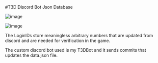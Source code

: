 #T3D Discord Bot Json Database

![image](https://github.com/user-attachments/assets/0fd77395-6abf-4af3-a0a6-705118b81c69)

![image](https://github.com/user-attachments/assets/f489b1ad-f93f-4062-b375-b9ecf389a27b)


The LoginIDs store meaningless arbitrary numbers that are updated from discord and are needed for verification in the game.

The custom discord bot used is my T3DBot and it sends commits that updates the data.json file.

